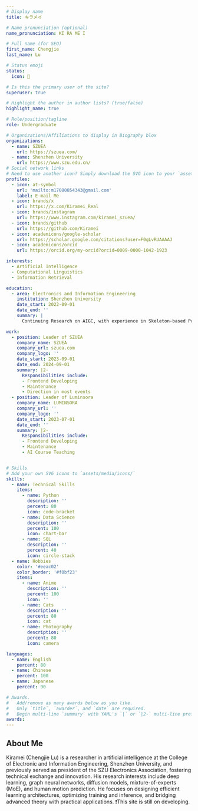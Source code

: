 ```yaml
---
# Display name
title: キラメイ

# Name pronunciation (optional)
name_pronunciation: KI RA ME I

# Full name (for SEO)
first_name: Chengjie
last_name: Lu

# Status emoji
status:
  icon: 📖

# Is this the primary user of the site?
superuser: true

# Highlight the author in author lists? (true/false)
highlight_name: true

# Role/position/tagline
role: Undergraduate

# Organizations/Affiliations to display in Biography blox
organizations:
  - name: SZUEA
    url: https://szuea.com/
  - name: Shenzhen University
    url: https://www.szu.edu.cn/
# Social network links
# Need to use another icon? Simply download the SVG icon to your `assets/media/icons/` folder.
profiles:
  - icon: at-symbol
    url: 'mailto:m17080854343@gmail.com'
    label: E-mail Me
  - icon: brands/x
    url: https://x.com/Kiramei_Real
  - icon: brands/instagram
    url: https://www.instagram.com/kiramei_szuea/
  - icon: brands/github
    url: https://github.com/Kiramei
  - icon: academicons/google-scholar
    url: https://scholar.google.com/citations?user=F0gLvRUAAAAJ
  - icon: academicons/orcid
    url: https://orcid.org/my-orcid?orcid=0009-0000-1042-1923

interests:
  - Artificial Intelligence
  - Computational Linguistics
  - Information Retrieval

education:
  - area: Electronics and Information Engineering
    institution: Shenzhen University
    date_start: 2022-09-01
    date_end: ''
    summary: |
      Continuing Research on AIGC, with experience in Skeleton-based Prediction before.

work:
  - position: Leader of SZUEA
    company_name: SZUEA
    company_url: szuea.com
    company_logo: ''
    date_start: 2023-09-01
    date_end: 2024-09-01
    summary: |2-
      Responsibilities include:
      - Frontend Developing
      - Maintenance
      - Direction in most events 
  - position: Leader of Luminsora
    company_name: LUMINSORA
    company_url: ''
    company_logo: ''
    date_start: 2023-07-01
    date_end: ''
    summary: |2-
      Responsibilities include:
      - Frontend Developing
      - Maintenance
      - AI Course Teaching


# Skills
# Add your own SVG icons to `assets/media/icons/`
skills:
  - name: Technical Skills
    items:
      - name: Python
        description: ''
        percent: 80
        icon: code-bracket
      - name: Data Science
        description: ''
        percent: 100
        icon: chart-bar
      - name: SQL
        description: ''
        percent: 40
        icon: circle-stack
  - name: Hobbies
    color: '#eeac02'
    color_border: '#f0bf23'
    items:
      - name: Anime
        description: ''
        percent: 100
        icon: ''
      - name: Cats
        description: ''
        percent: 80
        icon: cat
      - name: Photography
        description: ''
        percent: 80
        icon: camera

languages:
  - name: English
    percent: 80
  - name: Chinese
    percent: 100
  - name: Japanese
    percent: 90

# Awards.
#   Add/remove as many awards below as you like.
#   Only `title`, `awarder`, and `date` are required.
#   Begin multi-line `summary` with YAML's `|` or `|2-` multi-line prefix and indent 2 spaces below.
awards:
---
```


## About Me

Kiramei (Chengjie Lu) is a researcher in artificial intelligence at the College of Electronic and Information Engineering, Shenzhen University, and previously served as president of the SZU Electronics Association, fostering technical exchange and innovation. His research interests include deep learning, graph neural networks, diffusion models, mixture-of-experts (MoE), and human motion prediction. He focuses on designing efficient learning architectures, optimizing training and inference, and bridging advanced theory with practical applications. ❗This site is still on developing.